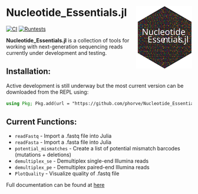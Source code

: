 # <img src="assets/nucleotide_essentials_logo.svg" width="30%" align="right" /> Nucleotide_Essentials.jl

[![CI](https://github.com/phorve/Nucleotide_Essentials.jl/actions/workflows/CI.yml/badge.svg)](https://github.com/phorve/Nucleotide_Essentials.jl/actions/workflows/CI.yml)
[![Runtests](https://github.com/phorve/Nucleotide_Essentials.jl/actions/workflows/Runtests.yml/badge.svg)](https://github.com/phorve/Nucleotide_Essentials.jl/actions/workflows/Runtests.yml)

**Nucleotide_Essentials.jl** is a collection of tools for working with next-generation sequencing reads currently under development and testing.

## Installation:

Active development is still underway but the most current version can be downloaded from the REPL using: 
```julia 
using Pkg; Pkg.add(url = "https://github.com/phorve/Nucleotide_Essentials.jl")
```
## Current Functions: 
* `readFastq` - Import a .fastq file into Julia
* `readFasta` - Import a .fasta file into Julia
* `potential_mismatches` - Create a list of potential mismatch barcodes (mutations + deletions)
* `demultiplex_se` - Demultiplex single-end Illumina reads
* `demultiplex_pe` - Demultiplex paired-end Illumina reads
* `PlotQuality` - Visualize quality of .fastq file

Full documentation can be found at [here](https://www.patrickfhorve.com/Nucleotide_Essentials.jl/dev/)